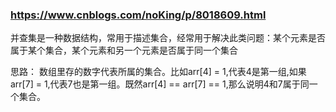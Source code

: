 
### https://www.cnblogs.com/noKing/p/8018609.html

并查集是一种数据结构，常用于描述集合，经常用于解决此类问题：某个元素是否属于某个集合，某个元素和另一个元素是否属于同一个集合


思路：
数组里存的数字代表所属的集合。比如arr[4] = 1,代表4是第一组,如果arr[7] = 1,代表7也是第一组。既然arr[4] == arr[7] == 1,那么说明4和7属于同一个集合。
